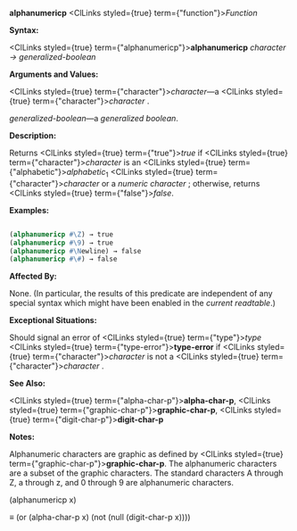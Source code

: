 **alphanumericp** <ClLinks styled={true} term={"function"}><i>Function</i></ClLinks> 



**Syntax:** 



<ClLinks styled={true} term={"alphanumericp"}><b>alphanumericp</b></ClLinks> *character → generalized-boolean* 



**Arguments and Values:** 



<ClLinks styled={true} term={"character"}><i>character</i></ClLinks>—a <ClLinks styled={true} term={"character"}><i>character</i></ClLinks> . 



*generalized-boolean*—a *generalized boolean*. 



**Description:** 



Returns <ClLinks styled={true} term={"true"}><i>true</i></ClLinks> if <ClLinks styled={true} term={"character"}><i>character</i></ClLinks> is an <ClLinks styled={true} term={"alphabetic"}><i>alphabetic</i></ClLinks><sub>1</sub> <ClLinks styled={true} term={"character"}><i>character</i></ClLinks> or a *numeric character* ; otherwise, returns <ClLinks styled={true} term={"false"}><i>false</i></ClLinks>. 



**Examples:**
```lisp

(alphanumericp #\Z) → true 
(alphanumericp #\9) → true 
(alphanumericp #\Newline) → false 
(alphanumericp #\#) → false 

```
**Affected By:** 



None. (In particular, the results of this predicate are independent of any special syntax which might have been enabled in the *current readtable*.) 



**Exceptional Situations:** 



Should signal an error of <ClLinks styled={true} term={"type"}><i>type</i></ClLinks> <ClLinks styled={true} term={"type-error"}><b>type-error</b></ClLinks> if <ClLinks styled={true} term={"character"}><i>character</i></ClLinks> is not a <ClLinks styled={true} term={"character"}><i>character</i></ClLinks> . 



**See Also:** 



<ClLinks styled={true} term={"alpha-char-p"}><b>alpha-char-p</b></ClLinks>, <ClLinks styled={true} term={"graphic-char-p"}><b>graphic-char-p</b></ClLinks>, <ClLinks styled={true} term={"digit-char-p"}><b>digit-char-p</b></ClLinks> 



**Notes:** 



Alphanumeric characters are graphic as defined by <ClLinks styled={true} term={"graphic-char-p"}><b>graphic-char-p</b></ClLinks>. The alphanumeric characters are a subset of the graphic characters. The standard characters A through Z, a through z, and 0 through 9 are alphanumeric characters. 



(alphanumericp x) 



*≡* (or (alpha-char-p x) (not (null (digit-char-p x)))) 







 



 



